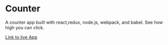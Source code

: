 # Counter
A counter app built with react,redux, node.js, webpack, and babel. See how high you can click.  

[Link to live App](https://see-how-high-you-can-click.glitch.me')
